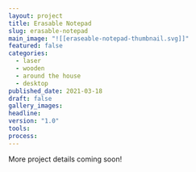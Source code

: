 ```yaml
---
layout: project
title: Erasable Notepad
slug: erasable-notepad
main_image: "![[eraseable-notepad-thumbnail.svg]]"
featured: false
categories:
  - laser
  - wooden
  - around the house
  - desktop
published_date: 2021-03-18
draft: false
gallery_images: 
headline: 
version: "1.0"
tools:
process:
---
```


More project details coming soon!